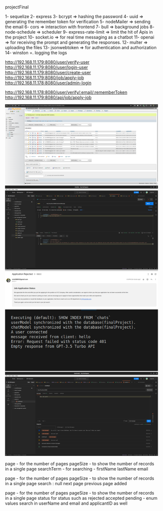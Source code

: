 <!-- Database name -->
projectFinal

<!-- npm modules -->
1- sequelize
2- express
3- bcrypt => hashing the password
4- uuid => generating the remember token for verification
5- nodeMailer => sending the email
6- cors => interaction with frontend 
7- bull => background jobs
8- node-schedule => scheduler
9- express-rate-limit => limit the hit of Apis in the project
10- socket.io => for real time messaging as a chatbot
11- openai => for receiving the prompt and generating the responses.
12- multer => uploading the files
13- jsonwebtoken => for authentication and authorization
14- winston =. logging the logs

http://192.168.11.179:8080/user/verify-user
http://192.168.11.179:8080/user/login-user
http://192.168.11.179:8080/user/create-user
http://192.168.11.179:8080/job/apply-job
http://192.168.11.178:8080/user/admin-login

http://192.168.11.178:8080/user/verify/:email/:rememberToken
http://192.168.11.179:8080/api/job/apply-job

![Alt text](chatMessage.png)
![Alt text](postMan.png)
![Alt text](rejectionImage.png)
![Alt text](socket.png)
![Alt text](postmanScoket.png)
<!-- pagination and filterations in http://192.168.11.179:8080/api/user/get-users -->
page - for the number of pages
pageSize - to show the number of records in a single page
searchTerm - for searching - firstName lastName email

<!-- pagination and filteration in http://192.168.11.179:8080/api/activity-logs -->
page - for the number of pages
pageSize - to show the number of records in  a single page
search : null
next page previous page added


<!-- http://localhost:8080/api/job/get-applications -->
page - for the number of pages
pageSize - to show the number of records in a single page
status for status such as rejected accepted pending - enum values
search in userName and email and applicantID as well